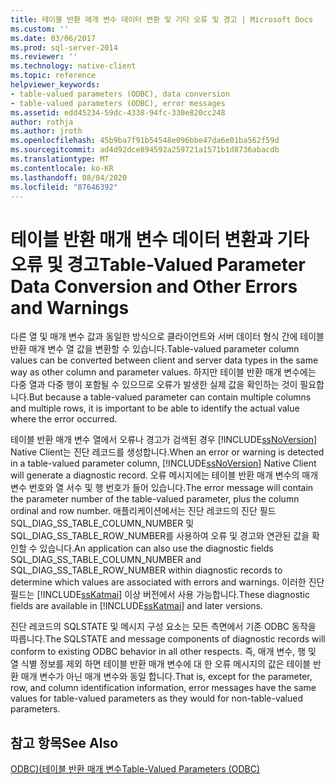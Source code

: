 ```yaml
---
title: 테이블 반환 매개 변수 데이터 변환 및 기타 오류 및 경고 | Microsoft Docs
ms.custom: ''
ms.date: 03/06/2017
ms.prod: sql-server-2014
ms.reviewer: ''
ms.technology: native-client
ms.topic: reference
helpviewer_keywords:
- table-valued parameters (ODBC), data conversion
- table-valued parameters (ODBC), error messages
ms.assetid: edd45234-59dc-4338-94fc-330e820cc248
author: rothja
ms.author: jroth
ms.openlocfilehash: 45b9ba7f91b54548e096bbe47da6e01ba562f59d
ms.sourcegitcommit: ad4d92dce894592a259721a1571b1d8736abacdb
ms.translationtype: MT
ms.contentlocale: ko-KR
ms.lasthandoff: 08/04/2020
ms.locfileid: "87646392"
---
```

# <a name="table-valued-parameter-data-conversion-and-other-errors-and-warnings"></a><span data-ttu-id="ec920-102">테이블 반환 매개 변수 데이터 변환과 기타 오류 및 경고</span><span class="sxs-lookup"><span data-stu-id="ec920-102">Table-Valued Parameter Data Conversion and Other Errors and Warnings</span></span>
  <span data-ttu-id="ec920-103">다른 열 및 매개 변수 값과 동일한 방식으로 클라이언트와 서버 데이터 형식 간에 테이블 반환 매개 변수 열 값을 변환할 수 있습니다.</span><span class="sxs-lookup"><span data-stu-id="ec920-103">Table-valued parameter column values can be converted between client and server data types in the same way as other column and parameter values.</span></span> <span data-ttu-id="ec920-104">하지만 테이블 반환 매개 변수에는 다중 열과 다중 행이 포함될 수 있으므로 오류가 발생한 실제 값을 확인하는 것이 필요합니다.</span><span class="sxs-lookup"><span data-stu-id="ec920-104">But because a table-valued parameter can contain multiple columns and multiple rows, it is important to be able to identify the actual value where the error occurred.</span></span>  
  
 <span data-ttu-id="ec920-105">테이블 반환 매개 변수 열에서 오류나 경고가 검색된 경우 [!INCLUDE[ssNoVersion](../../includes/ssnoversion-md.md)] Native Client는 진단 레코드를 생성합니다.</span><span class="sxs-lookup"><span data-stu-id="ec920-105">When an error or warning is detected in a table-valued parameter column, [!INCLUDE[ssNoVersion](../../includes/ssnoversion-md.md)] Native Client will generate a diagnostic record.</span></span> <span data-ttu-id="ec920-106">오류 메시지에는 테이블 반환 매개 변수의 매개 변수 번호와 열 서수 및 행 번호가 들어 있습니다.</span><span class="sxs-lookup"><span data-stu-id="ec920-106">The error message will contain the parameter number of the table-valued parameter, plus the column ordinal and row number.</span></span> <span data-ttu-id="ec920-107">애플리케이션에서는 진단 레코드의 진단 필드 SQL_DIAG_SS_TABLE_COLUMN_NUMBER 및 SQL_DIAG_SS_TABLE_ROW_NUMBER를 사용하여 오류 및 경고와 연관된 값을 확인할 수 있습니다.</span><span class="sxs-lookup"><span data-stu-id="ec920-107">An application can also use the diagnostic fields SQL_DIAG_SS_TABLE_COLUMN_NUMBER and SQL_DIAG_SS_TABLE_ROW_NUMBER within diagnostic records to determine which values are associated with errors and warnings.</span></span> <span data-ttu-id="ec920-108">이러한 진단 필드는 [!INCLUDE[ssKatmai](../../includes/sskatmai-md.md)] 이상 버전에서 사용 가능합니다.</span><span class="sxs-lookup"><span data-stu-id="ec920-108">These diagnostic fields are available in [!INCLUDE[ssKatmai](../../includes/sskatmai-md.md)] and later versions.</span></span>  
  
 <span data-ttu-id="ec920-109">진단 레코드의 SQLSTATE 및 메시지 구성 요소는 모든 측면에서 기존 ODBC 동작을 따릅니다.</span><span class="sxs-lookup"><span data-stu-id="ec920-109">The SQLSTATE and message components of diagnostic records will conform to existing ODBC behavior in all other respects.</span></span> <span data-ttu-id="ec920-110">즉, 매개 변수, 행 및 열 식별 정보를 제외 하면 테이블 반환 매개 변수에 대 한 오류 메시지의 값은 테이블 반환 매개 변수가 아닌 매개 변수와 동일 합니다.</span><span class="sxs-lookup"><span data-stu-id="ec920-110">That is, except for the parameter, row, and column identification information, error messages have the same values for table-valued parameters as they would for non-table-valued parameters.</span></span>  
  
## <a name="see-also"></a><span data-ttu-id="ec920-111">참고 항목</span><span class="sxs-lookup"><span data-stu-id="ec920-111">See Also</span></span>  
 [<span data-ttu-id="ec920-112">ODBC&#41;&#40;테이블 반환 매개 변수</span><span class="sxs-lookup"><span data-stu-id="ec920-112">Table-Valued Parameters &#40;ODBC&#41;</span></span>](table-valued-parameters-odbc.md)  
  
  
